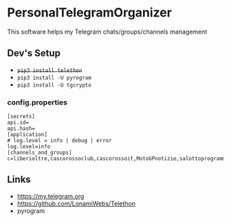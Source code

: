 # PersonalTelegramOrganizer

This software helps my Telegram chats/groups/channels management

## Dev's Setup

+ ~~```pip3 install telethon```~~
+ ```pip3 install -U pyrogram```
+ ```pip3 install -U tgcrypto```

### config.properties

```
[secrets]
api.id=
api.hash=
[application]
# log.level = info | debug | error
log.level=info
[channels_and_groups]
c=liberioltre,cascorossoclub,cascorossoit,MotoGPnotizie,salottoprogrammatori/294248,lucasalvadoricommunity,salottoprogrammatori/294248,salottoprogrammatori/226933,buscopiso,developerslifechannel
```

## Links

+ https://my.telegram.org
+ https://github.com/LonamiWebs/Telethon
+ pyrogram
